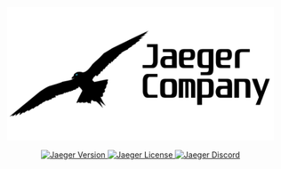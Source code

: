 <p align="center">
    <img src="https://github.com/ImKreepy/JaegerCompanyAux/blob/main/addons%2Fmain%2Flogos%2Fpngs%2Fjc_logotitle_1024_ca.png" width="480">
    </p>

<p align="center">
    <a href="https://github.com/ImKreepy/JaegerCompanyAux/releases/Latest">
        <img src="https://img.shields.io/github/release/acemod/ACE3.svg?style=flat-square&label=Version" alt="Jaeger Version">
    </a>
    <a href="https://github.com/ImKreepy/JaegerCompanyAux/blob/main/LICENSE">
        <img src="https://img.shields.io/badge/License-GPLv2-red.svg?style=flat-square" alt="Jaeger License">
    </a>
    <a href="https://discord.gg/UmUrzBTxEn">
        <img src="https://img.shields.io/badge/Discord-Join-darkviolet.svg?style=flat-square" alt="Jaeger Discord">
    </a>
</p>